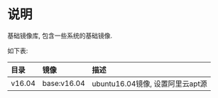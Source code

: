 # 说明

基础镜像库, 包含一些系统的基础镜像.

如下表:

| 目录 | 镜像 | 描述 |
|:--|:--|:--|
| v16.04 | base:v16.04 | ubuntu16.04镜像, 设置阿里云apt源 |

